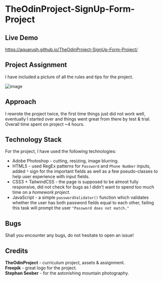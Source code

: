 # TheOdinProject-SignUp-Form-Project

## Live Demo

https://aquarush.github.io/TheOdinProject-SignUp-Form-Project/

## Project Assignment

I have included a picture of all the rules and tips for the project.

![image](https://github.com/AquaRush/TheOdinProject-SignUp-Form-Project/assets/25262287/b1dca57a-c2f5-4cc6-a652-ad8b0084a041)

## Approach

I rewrote the project twice, the first time things just did not work well, eventually I started over and things went great from there by test & trial.
Overall time spent on project ~4 hours.

## Technology Stack

For the project, I have used the following technologies:
* Adobe Photoshop - cutting, resizing, image blurring.
* HTML5 - used RegEx patterns for `Password` and `Phone Number` inputs, added `*` sign for the important fields as well as a few pseudo-classes to help user experience with input fields.
* CSS3 + TailwindCSS - the page is supposed to be almost fully responsive, did not check for bugs as I didn't want to spend too much time on a *homework project*.
* JavaScript - a simple `passwordValidator()` function which validates whether the user has both password fields equal to each other, failing this task will prompt the user `"Password does not match."`

## Bugs

Shall you encounter any bugs, do not hesitate to open an issue!

## Credits

**TheOdinProject** - curriculum project, assets & assignment.  
**Freepik** - great logo for the project.  
**Stephan Seeber** - for the astonishing mountain photography.
